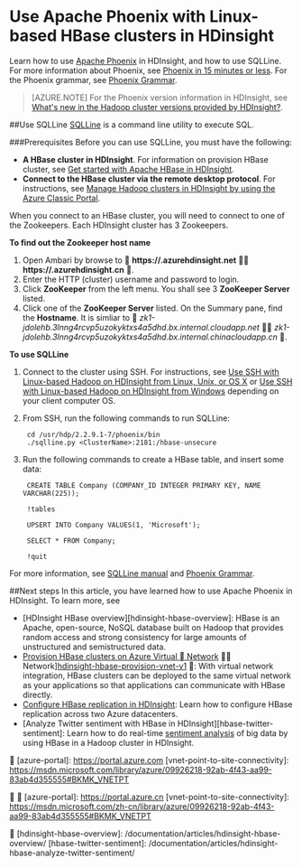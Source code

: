 <!-- not suitable for Mooncake -->

<properties 
   pageTitle="Use Apache Phoenix and SQuirreL in HDInsight | Microsoft Azure" 
   description="Learn how to use Apache Phoenix in HDInsight, and how to install and configure SQuirreL on your workstation to connect to an HBase cluster in HDInsight." 
   services="hdinsight" 
   documentationCenter="" 
   authors="mumian" 
   manager="paulettm" 
   editor="cgronlun"/>

<tags
	ms.service="hdinsight"
	ms.date="05/27/2016"
	wacn.date=""/>

# Use Apache Phoenix with Linux-based HBase clusters in HDinsight  

Learn how to use [Apache Phoenix](http://phoenix.apache.org/) in HDInsight, and how to use SQLLine. For more information about Phoenix, see [Phoenix in 15 minutes or less](http://phoenix.apache.org/Phoenix-in-15-minutes-or-less.html). For the Phoenix grammar, see [Phoenix Grammar](http://phoenix.apache.org/language/index.html).

>[AZURE.NOTE] For the Phoenix version information in HDInsight, see [What's new in the Hadoop cluster versions provided by HDInsight?][hdinsight-versions].

##Use SQLLine
[SQLLine](http://sqlline.sourceforge.net/) is a command line utility to execute SQL. 

###Prerequisites
Before you can use SQLLine, you must have the following:

- **A HBase cluster in HDInsight**. For information on provision HBase cluster, see [Get started with Apache HBase in HDInsight][hdinsight-hbase-get-started].
- **Connect to the HBase cluster via the remote desktop protocol**. For instructions, see [Manage Hadoop clusters in HDInsight by using the Azure Classic Portal][hdinsight-manage-portal].


When you connect to an HBase cluster, you will need to connect to one of the Zookeepers. Each HDInsight cluster has 3 Zookeepers. 

**To find out the Zookeeper host name**

1. Open Ambari by browse to  **https://<ClusterName>.azurehdinsight.net**  **https://<ClusterName>.azurehdinsight.cn** .
2. Enter the HTTP (cluster) username and password to login.
3. Click **ZooKeeper** from the left menu. You shall see 3 **ZooKeeper Server** listed.
4. Click one of the **ZooKeeper Server** listed. On the Summary pane, find the **Hostname**. It is simliar to  *zk1-jdolehb.3lnng4rcvp5uzokyktxs4a5dhd.bx.internal.cloudapp.net*  *zk1-jdolehb.3lnng4rcvp5uzokyktxs4a5dhd.bx.internal.chinacloudapp.cn* .

**To use SQLLine**

1. Connect to the cluster using SSH. For instructions, see [Use SSH with Linux-based Hadoop on HDInsight from Linux, Unix, or OS X](/documentation/articles/hdinsight-hadoop-linux-use-ssh-unix/) or [Use SSH with Linux-based Hadoop on HDInsight from Windows](/documentation/articles/hdinsight-hadoop-linux-use-ssh-windows/) depending on your client computer OS.

2. From SSH, run the following commands to run SQLLine:

        cd /usr/hdp/2.2.9.1-7/phoenix/bin
        ./sqlline.py <ClusterName>:2181:/hbase-unsecure

2. Run the following commands to create a HBase table, and insert some data:

		CREATE TABLE Company (COMPANY_ID INTEGER PRIMARY KEY, NAME VARCHAR(225));
	
		!tables
		
		UPSERT INTO Company VALUES(1, 'Microsoft');
		
		SELECT * FROM Company;
        
        !quit

For more information, see [SQLLine manual](http://sqlline.sourceforge.net/#manual) and [Phoenix Grammar](http://phoenix.apache.org/language/index.html).


 
##Next steps
In this article, you have learned how to use Apache Phoenix in HDInsight.  To learn more, see

- [HDInsight HBase overview][hdinsight-hbase-overview]:
HBase is an Apache, open-source, NoSQL database built on Hadoop that provides random access and strong consistency for large amounts of unstructured and semistructured data.
- [Provision HBase clusters on Azure Virtual  Network][hdinsight-hbase-provision-vnet]  Network][hdinsight-hbase-provision-vnet-v1] :
With virtual network integration, HBase clusters can be deployed to the same virtual network as your applications so that applications can communicate with HBase directly.
- [Configure HBase replication in HDInsight](/documentation/articles/hdinsight-hbase-geo-replication/): Learn how to configure HBase replication across two Azure datacenters. 
- [Analyze Twitter sentiment with HBase in HDInsight][hbase-twitter-sentiment]:
Learn how to do real-time [sentiment analysis](http://en.wikipedia.org/wiki/Sentiment_analysis) of big data by using HBase in a Hadoop cluster in HDInsight.


[azure-portal]: https://portal.azure.com
[vnet-point-to-site-connectivity]: https://msdn.microsoft.com/library/azure/09926218-92ab-4f43-aa99-83ab4d355555#BKMK_VNETPT

[hdinsight-versions]: /documentation/articles/hdinsight-component-versioning/
[hdinsight-hbase-get-started]: /documentation/articles/hdinsight-hbase-tutorial-get-started/
[hdinsight-manage-portal]: /documentation/articles/hdinsight-administer-use-management-portal/#connect-to-hdinsight-clusters-by-using-rdp
[hdinsight-hbase-provision-vnet]: /documentation/articles/hdinsight-hbase-provision-vnet/


[azure-portal]: https://portal.azure.cn
[vnet-point-to-site-connectivity]: https://msdn.microsoft.com/zh-cn/library/azure/09926218-92ab-4f43-aa99-83ab4d355555#BKMK_VNETPT

[hdinsight-versions]: /documentation/articles/hdinsight-component-versioning-v1/
[hdinsight-hbase-get-started]: /documentation/articles/hdinsight-hbase-tutorial-get-started-v1/
[hdinsight-manage-portal]: /documentation/articles/hdinsight-administer-use-management-portal-v1/#connect-to-hdinsight-clusters-by-using-rdp
[hdinsight-hbase-provision-vnet-v1]: /documentation/articles/hdinsight-hbase-provision-vnet-v1/

[hdinsight-hbase-overview]: /documentation/articles/hdinsight-hbase-overview/
[hbase-twitter-sentiment]: /documentation/articles/hdinsight-hbase-analyze-twitter-sentiment/

[hdinsight-hbase-phoenix-sqlline]: ./media/hdinsight-hbase-phoenix-squirrel/hdinsight-hbase-phoenix-sqlline.png
[img-certificate]: ./media/hdinsight-hbase-phoenix-squirrel/hdinsight-hbase-vpn-certificate.png
[img-vnet-diagram]: ./media/hdinsight-hbase-phoenix-squirrel/hdinsight-hbase-vnet-point-to-site.png
[img-squirrel-driver]: ./media/hdinsight-hbase-phoenix-squirrel/hdinsight-hbase-squirrel-driver.png
[img-squirrel-alias]: ./media/hdinsight-hbase-phoenix-squirrel/hdinsight-hbase-squirrel-alias.png
[img-squirrel]: ./media/hdinsight-hbase-phoenix-squirrel/hdinsight-hbase-squirrel.png
[img-squirrel-sql]: ./media/hdinsight-hbase-phoenix-squirrel/hdinsight-hbase-squirrel-sql.png


 
